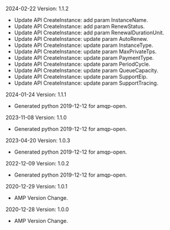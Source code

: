 2024-02-22 Version: 1.1.2
- Update API CreateInstance: add param InstanceName.
- Update API CreateInstance: add param RenewStatus.
- Update API CreateInstance: add param RenewalDurationUnit.
- Update API CreateInstance: update param AutoRenew.
- Update API CreateInstance: update param InstanceType.
- Update API CreateInstance: update param MaxPrivateTps.
- Update API CreateInstance: update param PaymentType.
- Update API CreateInstance: update param PeriodCycle.
- Update API CreateInstance: update param QueueCapacity.
- Update API CreateInstance: update param SupportEip.
- Update API CreateInstance: update param SupportTracing.


2024-01-24 Version: 1.1.1
- Generated python 2019-12-12 for amqp-open.

2023-11-08 Version: 1.1.0
- Generated python 2019-12-12 for amqp-open.

2023-04-20 Version: 1.0.3
- Generated python 2019-12-12 for amqp-open.

2022-12-09 Version: 1.0.2
- Generated python 2019-12-12 for amqp-open.

2020-12-29 Version: 1.0.1
- AMP Version Change.

2020-12-28 Version: 1.0.0
- AMP Version Change.

